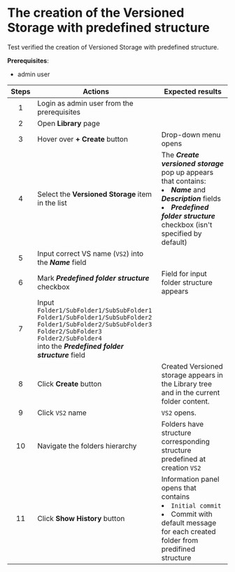 # The creation of the Versioned Storage with predefined structure

Test verified the creation of Versioned Storage with predefined structure.

**Prerequisites**:
- admin user

| Steps | Actions | Expected results |
| :---: | --- | --- |
| 1 | Login as admin user from the prerequisites | |
| 2 | Open **Library** page | |
| 3 | Hover over **+ Create** button | Drop-down menu opens |
| 4 | Select the **Versioned Storage** item in the list | The ***Create versioned storage*** pop up appears that contains: <li>***Name*** and ***Description*** fields</li><li>***Predefined folder structure*** checkbox (isn't specified by default)</li>|
| 5 | Input correct VS name (`VS2`) into the ***Name*** field |  |
| 6 | Mark ***Predefined folder structure*** checkbox | Field for input folder structure appears|
| 7 | Input <br> `Folder1/SubFolder1/SubSubFolder1` <br> `Folder1/SubFolder1/SubSubFolder2`<br>`Folder1/SubFolder2/SubSubFolder3`<br>`Folder2/SubFolder3`<br>`Folder2/SubFolder4`<br> into the ***Predefined folder structure*** field | |
| 8 | Click **Create** button | Created Versioned storage appears in the Library tree and in the current folder content. |
| 9 | Click `VS2` name | `VS2` opens. |
| 10 | Navigate the folders hierarchy | Folders have structure corresponding structure predefined at creation `VS2`
| 11 | Click **Show History** button | Information panel opens that contains <li> `Initial commit` </li><li> Commit with default message for each created folder from predifined structure |